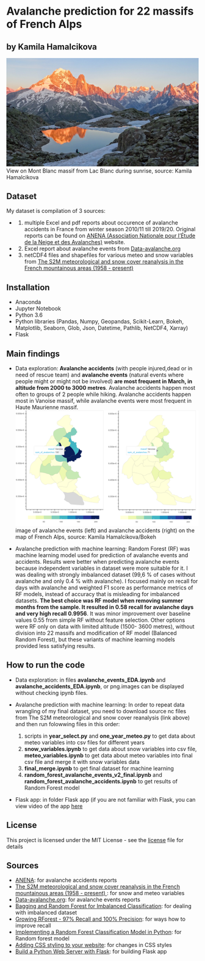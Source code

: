 # Avalanche prediction for 22 massifs of French Alps

## by Kamila Hamalcikova

![](readme.assets/view_lac_blanc.jpg)
View on Mont Blanc massif from Lac Blanc during sunrise, source: Kamila Hamalcikova

## Dataset

My dataset is compilation of 3 sources:
- 1) multiple Excel and pdf reports about occurence of avalanche accidents in France from winter season 2010/11 till 2019/20. Original reports can be found on [ANENA (Association Nationale pour l’Étude de la Neige et des Avalanches)](https://www.anena.org/5041-bilan-des-accidents.htm) website.
- 2) Excel report about avalanche events from [Data-avalanche.org](http://www.data-avalanche.org/)
- 3) netCDF4 files and shapefiles for various meteo and snow variables from [The S2M meteorological and snow cover reanalysis in the French mountainous areas (1958 - present)](https://en.aeris-data.fr/metadata/?865730e8-edeb-4c6b-ae58-80f95166509b)

## Installation

- Anaconda
- Jupyter Notebook
- Python 3.6
- Python libraries (Pandas, Numpy, Geopandas, Scikit-Learn, Bokeh, Matplotlib,
    Seaborn, Glob, Json, Datetime, Pathlib, NetCDF4, Xarray)
- Flask

## Main findings

- Data exploration: **Avalanche accidents** (with people injured,dead or in need of rescue team) and **avalanche events** (natural events where people might or might not be involved) **are most frequent in March, in altitude from 2000 to 3000 metres**. Avalanche accidents happen most often to groups of 2 people while hiking. Avalanche accidents happen most in Vanoise massif, while avalanche events were most frequent in Haute Maurienne massif.
![](readme.assets/bokeh_maps.png)
image of avalanche events (left) and avalanche accidents (right) on the map of French Alps, source: Kamila Hamalcikova/Bokeh

- Avalanche prediction with machine learning: Random Forest (RF) was machine learning model used for prediction of avalanche events and accidents. Results were better when predicting avalanche events because independent variables in dataset were more suitable for it. I was dealing with strongly imbalanced dataset (99,6 % of cases without avalanche and only 0.4 % with avalanche). I focused mainly on recall for days with avalanche and weighted F1 score as performance metrics of RF models, instead of accuracy that is misleading for imbalanced datasets. **The best choice was RF model when removing summer months from the sample. It resulted in 0.58 recall for avalanche days and very high recall 0.9956**. It was minor improvement over baseline values 0.55 from simple RF without feature selection. Other options were RF only on data with limited altitude (1500- 3600 metres), without division into 22 massifs and modification of RF model (Balanced Random Forest), but these variants of machine learning models provided less satisfying results.

## How to run the code

- Data exploration: in files **avalanche_events_EDA.ipynb** and **avalanche_accidents_EDA.ipynb**, or png.images can be displayed without checking ipynb files.

- Avalanche prediction with machine learning: In order to repeat data wrangling of my final dataset, you need to download source nc files from The S2M meteorological and snow cover reanalysis (link above) and then run folowwing files in this order:
    1) scripts in **year_select.py** and **one_year_meteo.py** to get data about meteo variables into csv files for different years
    2) **snow_variables.ipynb** to get data about snow variables into csv file, **meteo_variables.ipynb** to get data about meteo variables into final csv file and merge it with snow variables data
    3) **final_merge.ipynb** to get final dataset for machine learning
    4) **random_forest_avalanche_events_v2_final.ipynb** and **random_forest_avalanche_accidents.ipynb** to get results of Random Forest model

- Flask app: in folder Flask app (if you are not familiar with Flask, you can view video of the app [here](https://www.youtube.com/watch?v=-0ov6QQifV8&ab_channel=KamilaHamalcikova)

## License

This project is licensed under the MIT License - see the [license](https://opensource.org/licenses/MIT) file for details

## Sources

- [ANENA](https://www.anena.org/5041-bilan-des-accidents.htm#par42276):  for avalanche accidents reports
- [The S2M meteorological and snow cover reanalysis in the French mountainous areas (1958 - present) ](https://en.aeris-data.fr/metadata/?865730e8-edeb-4c6b-ae58-80f95166509b): for snow and meteo variables
- [Data-avalanche.org](http://www.data-avalanche.org/):  for avalanche events reports
- [Bagging and Random Forest for Imbalanced Classification](https://machinelearningmastery.com/bagging-and-random-forest-for-imbalanced-classification/): for dealing with imbalanced dataset
- [Growing RForest - 97% Recall and 100% Precision](https://www.kaggle.com/palmbook/growing-rforest-97-recall-and-100-precision): for ways how to improve recall
- [Implementing a Random Forest Classification Model in Python](https://medium.com/@hjhuney/implementing-a-random-forest-classification-model-in-python-583891c99652): for Random forest model
- [Adding CSS styling to your website](https://pythonhow.com/add-css-to-flask-website/): for changes in CSS styles
- [Build a Python Web Server with Flask](https://projects.raspberrypi.org/en/projects/python-web-server-with-flask): for building Flask app
